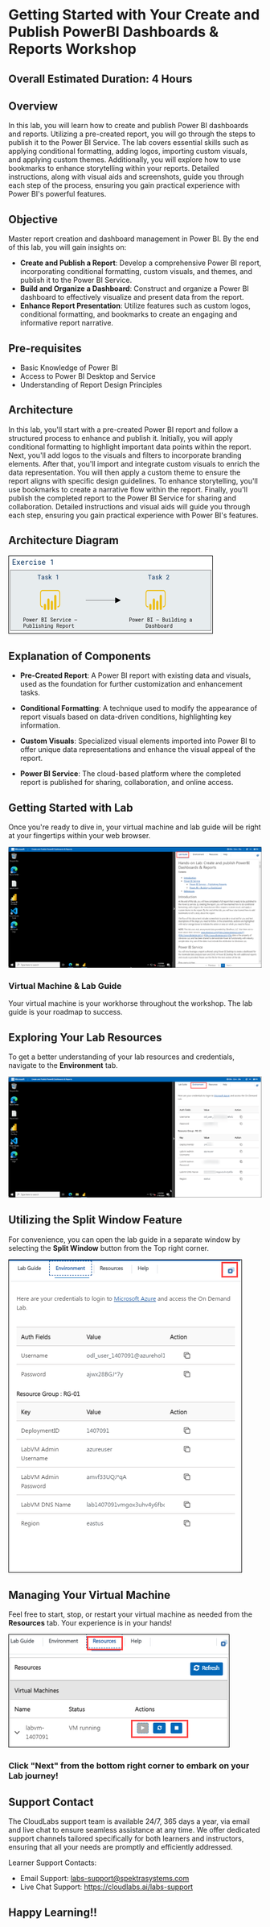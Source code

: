 # Getting Started with Your Create and Publish PowerBI Dashboards & Reports Workshop

## Overall Estimated Duration: 4 Hours

## Overview

In this lab, you will learn how to create and publish Power BI dashboards and reports. Utilizing a pre-created report, you will go through the steps to publish it to the Power BI Service. The lab covers essential skills such as applying conditional formatting, adding logos, importing custom visuals, and applying custom themes. Additionally, you will explore how to use bookmarks to enhance storytelling within your reports. Detailed instructions, along with visual aids and screenshots, guide you through each step of the process, ensuring you gain practical experience with Power BI's powerful features.

## Objective

Master report creation and dashboard management in Power BI. By the end of this lab, you will gain insights on:

- **Create and Publish a Report**: Develop a comprehensive Power BI report, incorporating conditional formatting, custom visuals, and themes, and publish it to the Power BI Service.
- **Build and Organize a Dashboard**: Construct and organize a Power BI dashboard to effectively visualize and present data from the report.
- **Enhance Report Presentation**: Utilize features such as custom logos, conditional formatting, and bookmarks to create an engaging and informative report narrative.

## Pre-requisites

- Basic Knowledge of Power BI
- Access to Power BI Desktop and Service
- Understanding of Report Design Principles

## Architecture

In this lab, you'll start with a pre-created Power BI report and follow a structured process to enhance and publish it. Initially, you will apply conditional formatting to highlight important data points within the report. Next, you'll add logos to the visuals and filters to incorporate branding elements. After that, you'll import and integrate custom visuals to enrich the data representation. You will then apply a custom theme to ensure the report aligns with specific design guidelines. To enhance storytelling, you'll use bookmarks to create a narrative flow within the report. Finally, you'll publish the completed report to the Power BI Service for sharing and collaboration. Detailed instructions and visual aids will guide you through each step, ensuring you gain practical experience with Power BI's features.

## Architecture Diagram

![image](../Images/arch1.PNG )

## Explanation of Components

- **Pre-Created Report**: A Power BI report with existing data and visuals, used as the foundation for further customization and enhancement tasks.

- **Conditional Formatting**: A technique used to modify the appearance of report visuals based on data-driven conditions, highlighting key information.

- **Custom Visuals**: Specialized visual elements imported into Power BI to offer unique data representations and enhance the visual appeal of the report.

- **Power BI Service**: The cloud-based platform where the completed report is published for sharing, collaboration, and online access.
  
## Getting Started with Lab
 
Once you're ready to dive in, your virtual machine and lab guide will be right at your fingertips within your web browser.

  ![image](../Images/pb65.png)

### Virtual Machine & Lab Guide
 
Your virtual machine is your workhorse throughout the workshop. The lab guide is your roadmap to success.
 
## Exploring Your Lab Resources
 
To get a better understanding of your lab resources and credentials, navigate to the **Environment** tab.

   ![image](../Images/pb64.png)

## Utilizing the Split Window Feature
 
For convenience, you can open the lab guide in a separate window by selecting the **Split Window** button from the Top right corner.

   ![image](../Images/pb67.png)
   
## Managing Your Virtual Machine
 
Feel free to start, stop, or restart your virtual machine as needed from the **Resources** tab. Your experience is in your hands!

   ![image](../Images/pb66.png)

### Click "Next" from the bottom right corner to embark on your Lab journey!

## Support Contact

The CloudLabs support team is available 24/7, 365 days a year, via email and live chat to ensure seamless assistance at any time. We offer dedicated support channels tailored specifically for both learners and instructors, ensuring that all your needs are promptly and efficiently addressed.

Learner Support Contacts:

- Email Support: labs-support@spektrasystems.com
- Live Chat Support: https://cloudlabs.ai/labs-support

## Happy Learning!!
